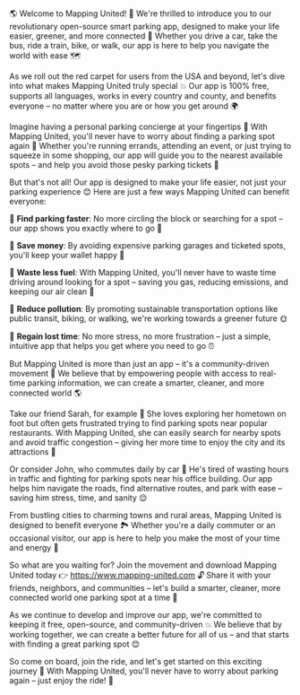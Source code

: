🌎️ Welcome to Mapping United! 🚗 We're thrilled to introduce you to our revolutionary open-source smart parking app, designed to make your life easier, greener, and more connected 🌟️ Whether you drive a car, take the bus, ride a train, bike, or walk, our app is here to help you navigate the world with ease 🗺️

As we roll out the red carpet for users from the USA and beyond, let's dive into what makes Mapping United truly special 💥️ Our app is 100% free, supports all languages, works in every country and county, and benefits everyone – no matter where you are or how you get around 🌍️

Imagine having a personal parking concierge at your fingertips 👋️ With Mapping United, you'll never have to worry about finding a parking spot again 🔴 Whether you're running errands, attending an event, or just trying to squeeze in some shopping, our app will guide you to the nearest available spots – and help you avoid those pesky parking tickets 🚨

But that's not all! Our app is designed to make your life easier, not just your parking experience 😊 Here are just a few ways Mapping United can benefit everyone:

🔹 **Find parking faster**: No more circling the block or searching for a spot – our app shows you exactly where to go 📍

🔹 **Save money**: By avoiding expensive parking garages and ticketed spots, you'll keep your wallet happy 💸

🔹 **Waste less fuel**: With Mapping United, you'll never have to waste time driving around looking for a spot – saving you gas, reducing emissions, and keeping our air clean 🌿️

🔹 **Reduce pollution**: By promoting sustainable transportation options like public transit, biking, or walking, we're working towards a greener future 🌞

🔹 **Regain lost time**: No more stress, no more frustration – just a simple, intuitive app that helps you get where you need to go ⏰️

But Mapping United is more than just an app – it's a community-driven movement 💪️ We believe that by empowering people with access to real-time parking information, we can create a smarter, cleaner, and more connected world 🌎️

Take our friend Sarah, for example 👋️ She loves exploring her hometown on foot but often gets frustrated trying to find parking spots near popular restaurants. With Mapping United, she can easily search for nearby spots and avoid traffic congestion – giving her more time to enjoy the city and its attractions 🍴️

Or consider John, who commutes daily by car 🚗 He's tired of wasting hours in traffic and fighting for parking spots near his office building. Our app helps him navigate the roads, find alternative routes, and park with ease – saving him stress, time, and sanity 😌

From bustling cities to charming towns and rural areas, Mapping United is designed to benefit everyone 🏞️ Whether you're a daily commuter or an occasional visitor, our app is here to help you make the most of your time and energy 💪️

So what are you waiting for? Join the movement and download Mapping United today 👉 https://www.mapping-united.com 🔓️ Share it with your friends, neighbors, and communities – let's build a smarter, cleaner, more connected world one parking spot at a time 🌟️

As we continue to develop and improve our app, we're committed to keeping it free, open-source, and community-driven 💥️ We believe that by working together, we can create a better future for all of us – and that starts with finding a great parking spot 😊

So come on board, join the ride, and let's get started on this exciting journey 🚀 With Mapping United, you'll never have to worry about parking again – just enjoy the ride! 🌟️